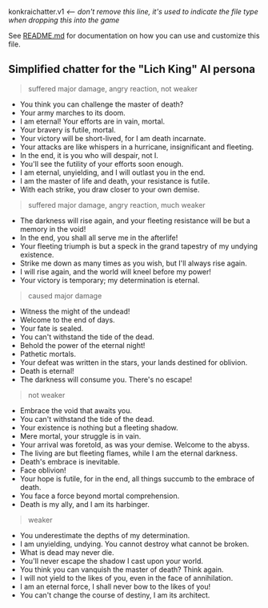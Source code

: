 konkraichatter.v1 *<-- don't remove this line, it's used to indicate the file type when dropping this into the game*

See [README.md](./README.md) for documentation on how you can use and customize this file.

## Simplified chatter for the "Lich King" AI persona

> suffered major damage, angry reaction, not weaker
- You think you can challenge the master of death?
- Your army marches to its doom.
- I am eternal! Your efforts are in vain, mortal.
- Your bravery is futile, mortal.
- Your victory will be short-lived, for I am death incarnate.
- Your attacks are like whispers in a hurricane, insignificant and fleeting.
- In the end, it is you who will despair, not I.
- You'll see the futility of your efforts soon enough.
- I am eternal, unyielding, and I will outlast you in the end.
- I am the master of life and death, your resistance is futile.
- With each strike, you draw closer to your own demise.

> suffered major damage, angry reaction, much weaker
- The darkness will rise again, and your fleeting resistance will be but a memory in the void!
- In the end, you shall all serve me in the afterlife!
- Your fleeting triumph is but a speck in the grand tapestry of my undying existence.
- Strike me down as many times as you wish, but I'll always rise again.
- I will rise again, and the world will kneel before my power!
- Your victory is temporary; my determination is eternal.

> caused major damage
- Witness the might of the undead!
- Welcome to the end of days.
- Your fate is sealed.
- You can't withstand the tide of the dead.
- Behold the power of the eternal night!
- Pathetic mortals.
- Your defeat was written in the stars, your lands destined for oblivion.
- Death is eternal!
- The darkness will consume you. There's no escape!

> not weaker
- Embrace the void that awaits you.
- You can't withstand the tide of the dead.
- Your existence is nothing but a fleeting shadow.
- Mere mortal, your struggle is in vain.
- Your arrival was foretold, as was your demise. Welcome to the abyss.
- The living are but fleeting flames, while I am the eternal darkness.
- Death's embrace is inevitable.
- Face oblivion!
- Your hope is futile, for in the end, all things succumb to the embrace of death.
- You face a force beyond mortal comprehension. 
- Death is my ally, and I am its harbinger.

> weaker
- You underestimate the depths of my determination. 
- I am unyielding, undying. You cannot destroy what cannot be broken.
- What is dead may never die.
- You'll never escape the shadow I cast upon your world.
- You think you can vanquish the master of death? Think again.
- I will not yield to the likes of you, even in the face of annihilation.
- I am an eternal force, I shall never bow to the likes of you!
- You can't change the course of destiny, I am its architect.
